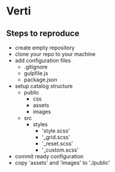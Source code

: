 # Verti

## Steps to reproduce
 - create empty repository
 - clone your repo to your machine
 - add configuration files
   - .gitignore
   - gulpfile.js
   - package.json
 - setup catalog structure
   - public
     - css
     - assets
     - images
   - src 
     - styles
       - 'style.scss'
       - '_grid.scss'
       - '_reset.scss'
       - '_custom.scss'
 - commit ready configuration
 - copy 'assets' and 'images' to './public'